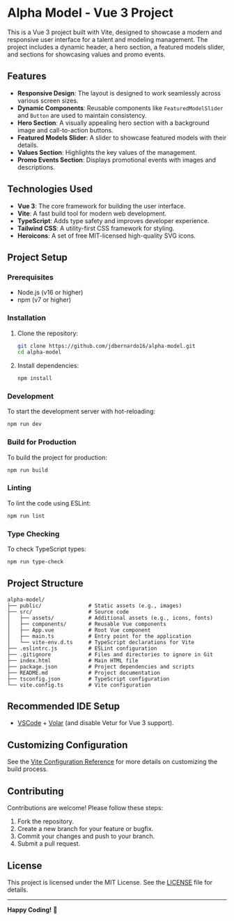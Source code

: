 # Alpha Model - Vue 3 Project

This is a Vue 3 project built with Vite, designed to showcase a modern and responsive user interface for a talent and modeling management. The project includes a dynamic header, a hero section, a featured models slider, and sections for showcasing values and promo events.

## Features

- **Responsive Design**: The layout is designed to work seamlessly across various screen sizes.
- **Dynamic Components**: Reusable components like `FeaturedModelSlider` and `Button` are used to maintain consistency.
- **Hero Section**: A visually appealing hero section with a background image and call-to-action buttons.
- **Featured Models Slider**: A slider to showcase featured models with their details.
- **Values Section**: Highlights the key values of the management.
- **Promo Events Section**: Displays promotional events with images and descriptions.

## Technologies Used

- **Vue 3**: The core framework for building the user interface.
- **Vite**: A fast build tool for modern web development.
- **TypeScript**: Adds type safety and improves developer experience.
- **Tailwind CSS**: A utility-first CSS framework for styling.
- **Heroicons**: A set of free MIT-licensed high-quality SVG icons.

## Project Setup

### Prerequisites

- Node.js (v16 or higher)
- npm (v7 or higher)

### Installation

1. Clone the repository:

    ```bash
    git clone https://github.com/jdbernardo16/alpha-model.git
    cd alpha-model
    ```

2. Install dependencies:
    ```bash
    npm install
    ```

### Development

To start the development server with hot-reloading:

```bash
npm run dev
```

### Build for Production

To build the project for production:

```bash
npm run build
```

### Linting

To lint the code using ESLint:

```bash
npm run lint
```

### Type Checking

To check TypeScript types:

```bash
npm run type-check
```

## Project Structure

```
alpha-model/
├── public/               # Static assets (e.g., images)
├── src/                  # Source code
│   ├── assets/           # Additional assets (e.g., icons, fonts)
│   ├── components/       # Reusable Vue components
│   ├── App.vue           # Root Vue component
│   ├── main.ts           # Entry point for the application
│   └── vite-env.d.ts     # TypeScript declarations for Vite
├── .eslintrc.js          # ESLint configuration
├── .gitignore            # Files and directories to ignore in Git
├── index.html            # Main HTML file
├── package.json          # Project dependencies and scripts
├── README.md             # Project documentation
├── tsconfig.json         # TypeScript configuration
└── vite.config.ts        # Vite configuration
```

## Recommended IDE Setup

- [VSCode](https://code.visualstudio.com/) + [Volar](https://marketplace.visualstudio.com/items?itemName=Vue.volar) (and disable Vetur for Vue 3 support).

## Customizing Configuration

See the [Vite Configuration Reference](https://vite.dev/config/) for more details on customizing the build process.

## Contributing

Contributions are welcome! Please follow these steps:

1. Fork the repository.
2. Create a new branch for your feature or bugfix.
3. Commit your changes and push to your branch.
4. Submit a pull request.

## License

This project is licensed under the MIT License. See the [LICENSE](LICENSE) file for details.

---

**Happy Coding!** 🚀
